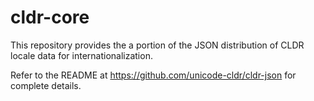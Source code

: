 # cldr-core

This repository provides the a portion of the JSON distribution of CLDR locale data
for internationalization.

Refer to the README at https://github.com/unicode-cldr/cldr-json for complete details.
